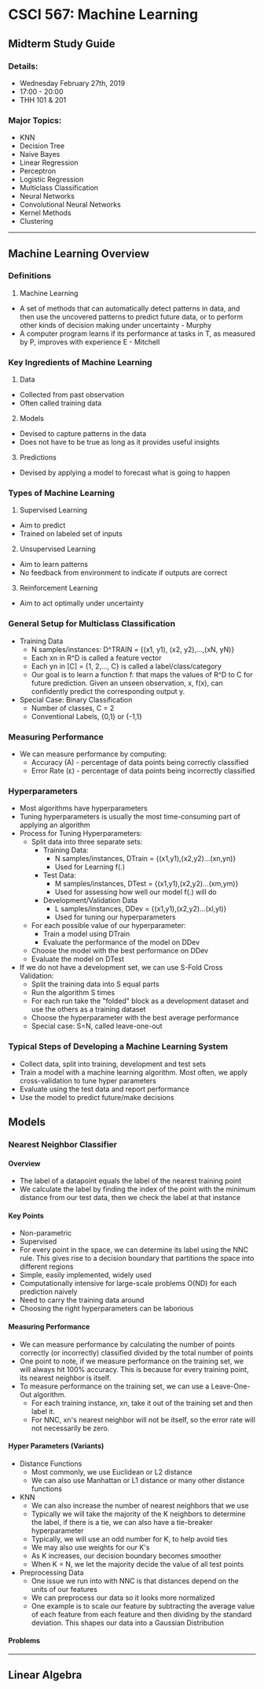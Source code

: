 # CSCI 567: Machine Learning
## Midterm Study Guide

### Details:
  - Wednesday February 27th, 2019
  - 17:00 - 20:00
  - THH 101 & 201

### Major Topics:
  - KNN
  - Decision Tree
  - Naive Bayes
  - Linear Regression
  - Perceptron
  - Logistic Regression
  - Multiclass Classification
  - Neural Networks
  - Convolutional Neural Networks
  - Kernel Methods
  - Clustering

---
## Machine Learning Overview

### Definitions
1. Machine Learning
  - A set of methods that can automatically detect patterns in data, and then
  use the uncovered patterns to predict future data, or to perform other kinds
  of decision making under uncertainty - Murphy
  - A computer program learns if its performance at tasks in T, as measured by
  P, improves with experience E - Mitchell

### Key Ingredients of Machine Learning
1. Data
  - Collected from past observation
  - Often called training data
2. Models
  - Devised to capture patterns in the data
  - Does not have to be true as long as it provides useful insights
3. Predictions
  - Devised by applying a model to forecast what is going to happen

### Types of Machine Learning
1. Supervised Learning
  - Aim to predict
  - Trained on labeled set of inputs
2. Unsupervised Learning
  - Aim to learn patterns
  - No feedback from environment to indicate if outputs are correct
3. Reinforcement Learning
  - Aim to act optimally under uncertainty

### General Setup for Multiclass Classification
  - Training Data
    - N samples/instances: D^TRAIN = {(x1, y1), (x2, y2),...,(xN, yN)}
    - Each xn in R^D is called a feature vector
    - Each yn in [C] = {1, 2,..., C} is called a label/class/category
    - Our goal is to learn a function f: that maps the values of R^D to C for
    future prediction. Given an unseen observation, x, f(x), can confidently
    predict the corresponding output y.
  - Special Case: Binary Classification
    - Number of classes, C = 2
    - Conventional Labels, {0,1} or {-1,1}

### Measuring Performance
  - We can measure performance by computing:
    - Accuracy (A) - percentage of data points being correctly classified
    - Error Rate (ε) - percentage of data points being incorrectly classified

### Hyperparameters
  - Most algorithms have hyperparameters
  - Tuning hyperparameters is usually the most time-consuming part of applying
  an algorithm
  - Process for Tuning Hyperparameters:
    - Split data into three separate sets:
      - Training Data:
        - N samples/instances, DTrain = {(x1,y1),(x2,y2)...(xn,yn)}
        - Used for Learning f(.)
      - Test Data:
        - M samples/instances, DTest = {(x1,y1),(x2,y2)...(xm,ym)}
        - Used for assessing how well our model f(.) will do
      - Development/Validation Data
        - L samples/instances, DDev = {(x1,y1),(x2,y2)...(xl,yl)}
        - Used for tuning our hyperparameters
    - For each possible value of our hyperparameter:
      - Train a model using DTrain
      - Evaluate the performance of the model on DDev
    - Choose the model with the best performance on DDev
    - Evaluate the model on DTest
  - If we do not have a development set, we can use S-Fold Cross Validation:
    - Split the training data into S equal parts
    - Run the algorithm S times
    - For each run take the "folded" block as a development dataset and use the
    others as a training dataset
    - Choose the hyperparameter with the best average performance
    - Special case: S=N, called leave-one-out

### Typical Steps of Developing a Machine Learning System
  - Collect data, split into training, development and test sets
  - Train a model with a machine learning algorithm. Most often, we apply
  cross-validation to tune hyper parameters
  - Evaluate using the test data and report performance
  - Use the model to predict future/make decisions

## Models

### Nearest Neighbor Classifier

#### Overview
  - The label of a datapoint equals the label of the nearest training point
  - We calculate the label by finding the index of the point with the minimum
  distance from our test data, then we check the label at that instance

#### Key Points
  - Non-parametric
  - Supervised
  - For every point in the space, we can determine its label using the NNC rule.
  This gives rise to a decision boundary that partitions the space into
  different regions
  - Simple, easily implemented, widely used
  - Computationally intensive for large-scale problems O(ND) for each prediction
  naively
  - Need to carry the training data around
  - Choosing the right hyperparameters can be laborious

#### Measuring Performance
  - We can measure performance by calculating the number of points correctly (or
  incorrectly) classified divided by the total number of points
  - One point to note, if we measure performance on the training set, we will
  always hit 100% accuracy. This is because for every training point, its
  nearest neighbor is itself.
  - To measure performance on the training set, we can use a Leave-One-Out
  algorithm.
    - For each training instance, xn, take it out of the training set and then
    label it.
    - For NNC, xn's nearest neighbor will not be itself, so the error rate will
    not necessarily be zero.

#### Hyper Parameters (Variants)
  - Distance Functions
    - Most commonly, we use Euclidean or L2 distance
    - We can also use Manhattan or L1 distance or many other distance functions
  - KNN
    - We can also increase the number of nearest neighbors that we use
    - Typically we will take the majority of the K neighbors to determine the
    label, if there is a tie, we can also have a tie-breaker hyperparameter
    - Typically, we will use an odd number for K, to help avoid ties
    - We may also use weights for our K's
    - As K increases, our decision boundary becomes smoother
    - When K = N, we let the majority decide the value of all test points
  - Preprocessing Data
    - One issue we run into with NNC is that distances depend on the units of
    our features
    - We can preprocess our data so it looks more normalized
    - One example is to scale our feature by subtracting the average value of
    each feature from each feature and then dividing by the standard deviation.
    This shapes our data into a Gaussian Distribution

#### Problems
---
## Linear Algebra
